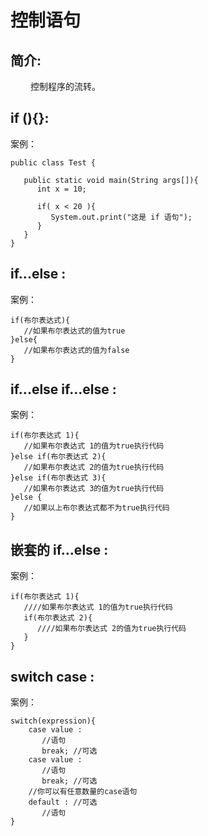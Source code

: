 # 控制语句

## 简介:

   控制程序的流转。

## if \(\){}:

案例：

```text
public class Test {

   public static void main(String args[]){
      int x = 10;

      if( x < 20 ){
         System.out.print("这是 if 语句");
      }
   }
}
```

## if...else :

案例：

```text
if(布尔表达式){
   //如果布尔表达式的值为true
}else{
   //如果布尔表达式的值为false
}
```

## if...else if...else :

案例：

```text
if(布尔表达式 1){
   //如果布尔表达式 1的值为true执行代码
}else if(布尔表达式 2){
   //如果布尔表达式 2的值为true执行代码
}else if(布尔表达式 3){
   //如果布尔表达式 3的值为true执行代码
}else {
   //如果以上布尔表达式都不为true执行代码
}
```

## 嵌套的 if…else :

案例：

```text
if(布尔表达式 1){
   ////如果布尔表达式 1的值为true执行代码
   if(布尔表达式 2){
      ////如果布尔表达式 2的值为true执行代码
   }
}
```

## switch case :

案例：

```text
switch(expression){
    case value :
       //语句
       break; //可选
    case value :
       //语句
       break; //可选
    //你可以有任意数量的case语句
    default : //可选
       //语句
}
```

